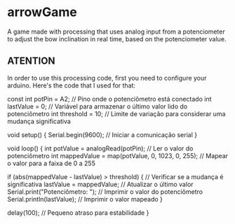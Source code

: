 # arrowGame
A game made with processing that uses analog input from a potenciometer to adjust the bow inclination in real time, based on the potenciometer value.

## ATENTION
In order to use this processing code, first you need to configure your arduino.
Here's the code that I used for that:

const int potPin = A2;   // Pino onde o potenciômetro está conectado
int lastValue = 0;       // Variável para armazenar o último valor lido do potenciômetro
int threshold = 10;      // Limite de variação para considerar uma mudança significativa

void setup() {
  Serial.begin(9600);    // Iniciar a comunicação serial
}

void loop() {
  int potValue = analogRead(potPin);              // Ler o valor do potenciômetro
  int mappedValue = map(potValue, 0, 1023, 0, 255); // Mapear o valor para a faixa de 0 a 255

  if (abs(mappedValue - lastValue) > threshold) {  // Verificar se a mudança é significativa
    lastValue = mappedValue;                      // Atualizar o último valor
    Serial.print("Potenciômetro: ");              // Imprimir o valor do potenciômetro
    Serial.println(lastValue);                    // Imprimir o valor mapeado
  }

  delay(100); // Pequeno atraso para estabilidade
}
